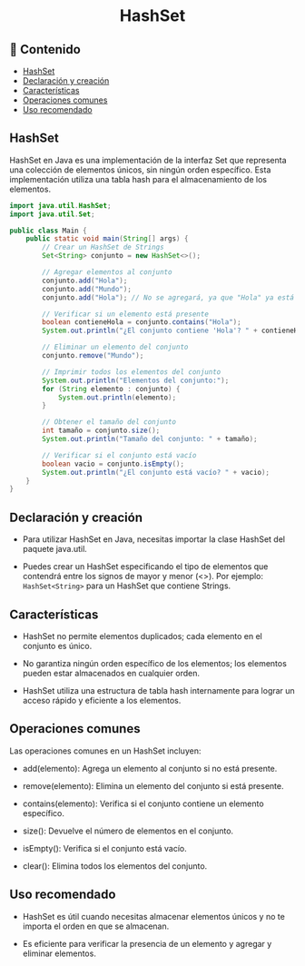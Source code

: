 <h1 align="center">HashSet </h1>

<h2>📑 Contenido</h2>

- [HashSet](#hashset)
- [Declaración y creación](#declaración-y-creación)
- [Características](#características)
- [Operaciones comunes](#operaciones-comunes)
- [Uso recomendado](#uso-recomendado)

## HashSet

HashSet en Java es una implementación de la interfaz Set que representa una colección de elementos únicos, sin ningún orden específico. Esta implementación utiliza una tabla hash para el almacenamiento de los elementos.

```java
import java.util.HashSet;
import java.util.Set;

public class Main {
    public static void main(String[] args) {
        // Crear un HashSet de Strings
        Set<String> conjunto = new HashSet<>();

        // Agregar elementos al conjunto
        conjunto.add("Hola");
        conjunto.add("Mundo");
        conjunto.add("Hola"); // No se agregará, ya que "Hola" ya está presente

        // Verificar si un elemento está presente
        boolean contieneHola = conjunto.contains("Hola");
        System.out.println("¿El conjunto contiene 'Hola'? " + contieneHola);

        // Eliminar un elemento del conjunto
        conjunto.remove("Mundo");

        // Imprimir todos los elementos del conjunto
        System.out.println("Elementos del conjunto:");
        for (String elemento : conjunto) {
            System.out.println(elemento);
        }

        // Obtener el tamaño del conjunto
        int tamaño = conjunto.size();
        System.out.println("Tamaño del conjunto: " + tamaño);

        // Verificar si el conjunto está vacío
        boolean vacio = conjunto.isEmpty();
        System.out.println("¿El conjunto está vacío? " + vacio);
    }
}
```

## Declaración y creación

- Para utilizar HashSet en Java, necesitas importar la clase HashSet del paquete java.util.

- Puedes crear un HashSet especificando el tipo de elementos que contendrá entre los signos de mayor y menor (<>). Por ejemplo: `HashSet<String>` para un HashSet que contiene Strings.

## Características

- HashSet no permite elementos duplicados; cada elemento en el conjunto es único.

- No garantiza ningún orden específico de los elementos; los elementos pueden estar almacenados en cualquier orden.

- HashSet utiliza una estructura de tabla hash internamente para lograr un acceso rápido y eficiente a los elementos.

## Operaciones comunes

Las operaciones comunes en un HashSet incluyen:

- add(elemento): Agrega un elemento al conjunto si no está presente.

- remove(elemento): Elimina un elemento del conjunto si está presente.

- contains(elemento): Verifica si el conjunto contiene un elemento específico.

- size(): Devuelve el número de elementos en el conjunto.

- isEmpty(): Verifica si el conjunto está vacío.

- clear(): Elimina todos los elementos del conjunto.

## Uso recomendado

- HashSet es útil cuando necesitas almacenar elementos únicos y no te importa el orden en que se almacenan.

- Es eficiente para verificar la presencia de un elemento y agregar y eliminar elementos.
